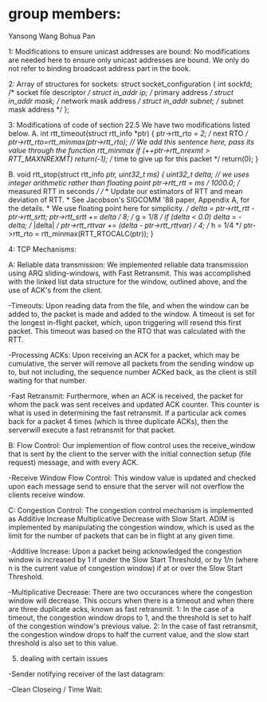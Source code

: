 group members:
===============
Yansong Wang
Bohua Pan


1: Modifications to ensure unicast addresses are bound:
No modifications are needed here to ensure only unicast addresses are bound.
We only do not refer to binding broadcast address part in the book.


2: Array of structures for sockets:
struct socket_configuration
{
   int sockfd;    /* socket file descriptor */
   struct in_addr ip;       /* primary address */
   struct in_addr mask;   /* network mask address */
   struct in_addr subnet;   /* subnet mask address */
};

3: Modifications of code of section 22.5
We have two modifications listed below.
  A.  int    rtt_timeout(struct rtt_info *ptr)
{
	ptr->rtt_rto *= 2; /* next RTO */
	ptr->rtt_rto=rtt_minmax(ptr->rtt_rto);        // We add this sentence here, pass its value through the function rtt_minmax
	if (++ptr->rtt_nrexmt > RTT_MAXNREXMT)
	return(-1); /* time to give up for this packet */
	return(0);
}

  B.   void   rtt_stop(struct rtt_info *ptr, uint32_t ms)
{
	uint32_t	 delta;                  // we uses integer arithmetic rather than floating point
	ptr->rtt_rtt = ms / 1000.0; /* measured RTT in seconds */
	/*
	* Update our estimators of RTT and mean deviation of RTT.
	* See Jacobson's SIGCOMM '88 paper, Appendix A, for the details.
	* We use floating point here for simplicity.
	*/
	delta = ptr->rtt_rtt - ptr->rtt_srtt;
	ptr->rtt_srtt += delta / 8; /* g = 1/8 */
	if (delta < 0.0)
	delta = -delta; /* |delta| */
	ptr->rtt_rttvar += (delta - ptr->rtt_rttvar) / 4; /* h = 1/4 */
	ptr->rtt_rto = rtt_minmax(RTT_RTOCALC(ptr));
}

4: TCP Mechanisms:

A: Reliable data transmission:
We implemented reliable data transmission using ARQ sliding-windows, with Fast Retransmit. This was
accomplished with the linked list data structure for the window, outlined above, and the use of ACK's
from the client.

-Timeouts:
Upon reading data from the file, and when the window can be added to, the packet is made and added to
the window. A timeout is set for the longest in-flight packet, which, upon triggering will resend this
first packet. This timeout was based on the RTO that was calculated with the RTT.

-Processing ACKs:
Upon receiving an ACK for a packet, which may be cumulative, the server will remove all packets from
the sending window up to, but not including, the sequence number ACKed back, as the client is still
waiting for that number.

-Fast Retransmit:
Furthermore, when an ACK is received, the packet for whom the pack was sent receives and updated ACK
counter. This counter is what is used in determining the fast retransmit. If a particular ack comes
back for a packet 4 times (which is three duplicate ACKs), then the serverwill execute a fast
retransmit for that packet.


B: Flow Control:
Our implemention of flow control uses the receive_window that is sent by the client to the server
with the initial connection setup (file request) message, and with every ACK.

-Receive Window Flow Control:
This window value is updated and checked upon each message send to ensure that the server will
not overflow the clients receive window.

C: Congestion Control:
The congestion control mechanism is implemented as Additive Increase Multiplicative Decrease with
Slow Start. ADIM is implemented by manipulating the congestion window, which is used as the limit for
the number of packets that can be in flight at any given time.

-Additive Increase:
Upon a packet being acknowledged the congestion window is increased by 1 if under the
Slow Start Threshold, or by 1/n (where n is the current value of congestion window) if at or over
the Slow Start Threshold.

-Multiplicative Decrease:
There are two occurances where the congestion window will decrease. This occurs when there is a
timeout and when there are three duplicate acks, known as fast retransmit.
1: In the case of a timeout, the congestion window drops to 1, and the threshold is set to half
of the congestion window's previous value.
2: In the case of fast retransmit, the congestion window drops to half the current value,
and the slow start threshold is also set to this value.


5. dealing with certain issues

-Sender notifying receiver of the last datagram:


-Clean Closeing / Time Wait:

